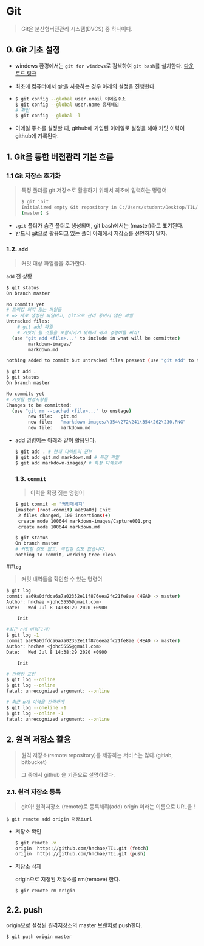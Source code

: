 # Git

> Git은 분산형버전관리 시스템(DVCS) 중 하나이다.

## 0. Git 기초 설정

* windows 환경에서는 `git for windows`로 검색하여 `git bash`를 설치한다. [다운로드 링크](https://gitflows)

*  최초에 컴퓨터에서 git을 사용하는 경우 아래의 설정을 진행한다.

  * ```bash
    $ git config --global user.email 이메일주소
    $ git config --global user.name 유저네임
    # 확인
    $ git config --global -l
    
    ```

  * 이메일 주소를 설정할 때, github에 가입된 이메일로 설정을 해야 커밋 이력이 github에 기록된다.

## 1. Git을 통한 버전관리 기본 흐름

### 1.1 Git 저장소 초기화

> 특정 폴더를 git 저장소로 활용하기 위해서 최초에 입력하는 명령어
>
> ``` bash
> $ git init
> Initialized empty Git repository in C:/Users/student/Desktop/TIL/.git/
> (master) $
> ```

* `.git` 폴더가 숨긴 폴더로 생성되며,  git bash에서는 (master)라고 표기된다.
* 반드시 git으로 활용되고 있는 폴더 아래에서 저장소를 선언하지 말자.

### 1.2. `add` 

>  커밋 대상 파일들을 추가한다.

`add` 전 상황

```bash
$ git status
On branch master

No commits yet
# 트랙킹 되지 않는 파일들
# => 새로 생성된 파일이고, git으로 관리 중이지 않은 파일
Untracked files:
	# git add 파일
	# 커밋이 될 것들을 포함시키기 위해서 위의 명령어를 써라! 
  (use "git add <file>..." to include in what will be committed)
        markdown-images/
        markdown.md

nothing added to commit but untracked files present (use "git add" to track)

```

```bash
$ git add .
$ git status
On branch master

No commits yet
# 커밋될 변경사항들
Changes to be committed:
  (use "git rm --cached <file>..." to unstage)
        new file:   git.md
        new file:   "markdown-images/\354\272\241\354\262\230.PNG"
        new file:   markdown.md
```

* add 명령어는 아래와 같이 활용된다.

  ```bash
  $ git add . # 현재 디렉토리 전부
  $ git add git.md markdown.md # 특정 파일
  $ git add markdown-images/ # 특정 디렉토리
  ```

  ### 1.3. `commit`

  > 이력을 확정 짓는 명령어

  ```bash
  $ git commit -m '커밋메세지'
  [master (root-commit) aa69a0d] Init
   2 files changed, 100 insertions(+)
   create mode 100644 markdown-images/Capture001.png
   create mode 100644 markdown.md
  
  ```

  ```python
  $ git status
  On branch master
  # 커밋할 것도 없고, 작업한 것도 없습니다.
  nothing to commit, working tree clean
  ```
  
  

##`log`

> 커밋 내역들을 확인할 수  있는 명령어

```bash
$ git log
commit aa69a0dfdca6a7a02352e11f876eea2fc21fe8ae (HEAD -> master)
Author: hnchae <johc5555@gmail.com>
Date:   Wed Jul 8 14:38:29 2020 +0900

    Init

#최근 n개 이력(1개)
$ git log -1
commit aa69a0dfdca6a7a02352e11f876eea2fc21fe8ae (HEAD -> master)
Author: hnchae <johc5555@gmail.com>
Date:   Wed Jul 8 14:38:29 2020 +0900

    Init

# 간략한 표현
$ git log --online
$ git log --online
fatal: unrecognized argument: --online

# 최근 n개 이력을 간략하게
$ git log --oneline -1
$ git log --online -1
fatal: unrecognized argument: --online

```



## 2. 원격 저장소 활용

> 원격 저장소(remote repository)를 제공하는 서비스는 많다.(gitlab, bitbucket)
>
> 그 중에서 github 을 기준으로 설명하겠다.

### 2.1. 원격 저장소 등록

>  git아! 원격저장소 (remote)로 등록해줘(add) origin 이라는 이름으로 URL을 !

```basth
$ git remote add origin 저장소url
```

* 저장소 확인

  ```bash
  $ git remote -v
  origin  https://github.com/hnchae/TIL.git (fetch)
  origin  https://github.com/hnchae/TIL.git (push)
  
  ```

* 저장소 삭제

  origin으로 지정된 저장소를 rm(remove) 한다.

  ```bash
  $ gir remote rm origin
  ```

  

## 2.2. push



origin으로 설정된 원격저장소의 master 브랜치로 push한다.

```bash
$ git push origin master
```



